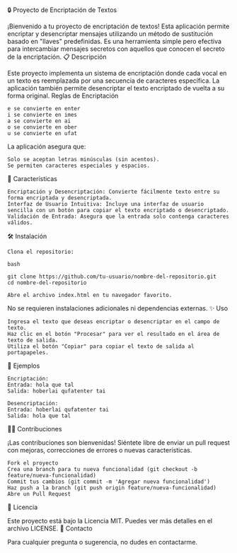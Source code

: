🔒 Proyecto de Encriptación de Textos

¡Bienvenido a tu proyecto de encriptación de textos! Esta aplicación permite encriptar y desencriptar mensajes utilizando un método de sustitución basado en "llaves" predefinidas. Es una herramienta simple pero efectiva para intercambiar mensajes secretos con aquellos que conocen el secreto de la encriptación.
📋 Descripción

Este proyecto implementa un sistema de encriptación donde cada vocal en un texto es reemplazada por una secuencia de caracteres específica. La aplicación también permite desencriptar el texto encriptado de vuelta a su forma original.
Reglas de Encriptación

    e se convierte en enter
    i se convierte en imes
    a se convierte en ai
    o se convierte en ober
    u se convierte en ufat

La aplicación asegura que:

    Solo se aceptan letras minúsculas (sin acentos).
    Se permiten caracteres especiales y espacios.

🚀 Características

    Encriptación y Desencriptación: Convierte fácilmente texto entre su forma encriptada y desencriptada.
    Interfaz de Usuario Intuitiva: Incluye una interfaz de usuario sencilla con un botón para copiar el texto encriptado o desencriptado.
    Validación de Entrada: Asegura que la entrada solo contenga caracteres válidos.

🛠️ Instalación

    Clona el repositorio:

    bash

    git clone https://github.com/tu-usuario/nombre-del-repositorio.git
    cd nombre-del-repositorio

    Abre el archivo index.html en tu navegador favorito.

No se requieren instalaciones adicionales ni dependencias externas.
✨ Uso

    Ingresa el texto que deseas encriptar o desencriptar en el campo de texto.
    Haz clic en el botón "Procesar" para ver el resultado en el área de texto de salida.
    Utiliza el botón "Copiar" para copiar el texto de salida al portapapeles.

🧩 Ejemplos

    Encriptación:
    Entrada: hola que tal
    Salida: hoberlai qufatenter tai

    Desencriptación:
    Entrada: hoberlai qufatenter tai
    Salida: hola que tal

🧑‍💻 Contribuciones

¡Las contribuciones son bienvenidas! Siéntete libre de enviar un pull request con mejoras, correcciones de errores o nuevas características.

    Fork el proyecto
    Crea una branch para tu nueva funcionalidad (git checkout -b feature/nueva-funcionalidad)
    Commit tus cambios (git commit -m 'Agregar nueva funcionalidad')
    Haz push a la branch (git push origin feature/nueva-funcionalidad)
    Abre un Pull Request

📝 Licencia

Este proyecto está bajo la Licencia MIT. Puedes ver más detalles en el archivo LICENSE.
💬 Contacto

Para cualquier pregunta o sugerencia, no dudes en contactarme.
